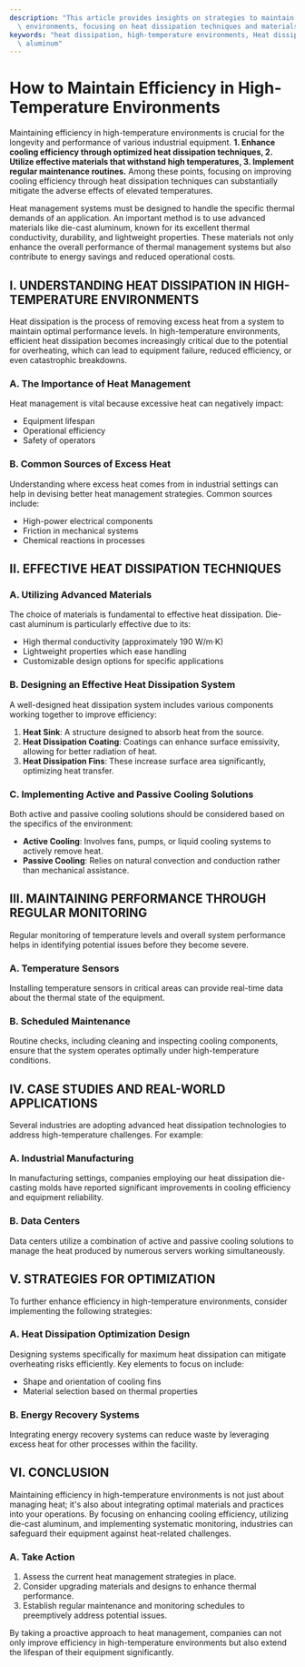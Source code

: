 ```yaml
---
description: "This article provides insights on strategies to maintain efficiency in high-temperature\
  \ environments, focusing on heat dissipation techniques and materials."
keywords: "heat dissipation, high-temperature environments, Heat dissipation performance, Die-casting\
  \ aluminum"
---
```

# How to Maintain Efficiency in High-Temperature Environments

Maintaining efficiency in high-temperature environments is crucial for the longevity and performance of various industrial equipment. **1. Enhance cooling efficiency through optimized heat dissipation techniques, 2. Utilize effective materials that withstand high temperatures, 3. Implement regular maintenance routines.** Among these points, focusing on improving cooling efficiency through heat dissipation techniques can substantially mitigate the adverse effects of elevated temperatures.

Heat management systems must be designed to handle the specific thermal demands of an application. An important method is to use advanced materials like die-cast aluminum, known for its excellent thermal conductivity, durability, and lightweight properties. These materials not only enhance the overall performance of thermal management systems but also contribute to energy savings and reduced operational costs.

## I. UNDERSTANDING HEAT DISSIPATION IN HIGH-TEMPERATURE ENVIRONMENTS

Heat dissipation is the process of removing excess heat from a system to maintain optimal performance levels. In high-temperature environments, efficient heat dissipation becomes increasingly critical due to the potential for overheating, which can lead to equipment failure, reduced efficiency, or even catastrophic breakdowns.

### A. The Importance of Heat Management

Heat management is vital because excessive heat can negatively impact:
- Equipment lifespan
- Operational efficiency
- Safety of operators

### B. Common Sources of Excess Heat

Understanding where excess heat comes from in industrial settings can help in devising better heat management strategies. Common sources include:
- High-power electrical components
- Friction in mechanical systems
- Chemical reactions in processes

## II. EFFECTIVE HEAT DISSIPATION TECHNIQUES

### A. Utilizing Advanced Materials

The choice of materials is fundamental to effective heat dissipation. Die-cast aluminum is particularly effective due to its:
- High thermal conductivity (approximately 190 W/m·K)
- Lightweight properties which ease handling
- Customizable design options for specific applications

### B. Designing an Effective Heat Dissipation System

A well-designed heat dissipation system includes various components working together to improve efficiency:
1. **Heat Sink**: A structure designed to absorb heat from the source.
2. **Heat Dissipation Coating**: Coatings can enhance surface emissivity, allowing for better radiation of heat.
3. **Heat Dissipation Fins**: These increase surface area significantly, optimizing heat transfer.

### C. Implementing Active and Passive Cooling Solutions

Both active and passive cooling solutions should be considered based on the specifics of the environment:
- **Active Cooling**: Involves fans, pumps, or liquid cooling systems to actively remove heat.
- **Passive Cooling**: Relies on natural convection and conduction rather than mechanical assistance.

## III. MAINTAINING PERFORMANCE THROUGH REGULAR MONITORING

Regular monitoring of temperature levels and overall system performance helps in identifying potential issues before they become severe.

### A. Temperature Sensors

Installing temperature sensors in critical areas can provide real-time data about the thermal state of the equipment.

### B. Scheduled Maintenance

Routine checks, including cleaning and inspecting cooling components, ensure that the system operates optimally under high-temperature conditions.

## IV. CASE STUDIES AND REAL-WORLD APPLICATIONS

Several industries are adopting advanced heat dissipation technologies to address high-temperature challenges. For example:

### A. Industrial Manufacturing

In manufacturing settings, companies employing our heat dissipation die-casting molds have reported significant improvements in cooling efficiency and equipment reliability.

### B. Data Centers

Data centers utilize a combination of active and passive cooling solutions to manage the heat produced by numerous servers working simultaneously.

## V. STRATEGIES FOR OPTIMIZATION

To further enhance efficiency in high-temperature environments, consider implementing the following strategies:

### A. Heat Dissipation Optimization Design

Designing systems specifically for maximum heat dissipation can mitigate overheating risks efficiently. Key elements to focus on include:
- Shape and orientation of cooling fins
- Material selection based on thermal properties

### B. Energy Recovery Systems

Integrating energy recovery systems can reduce waste by leveraging excess heat for other processes within the facility.

## VI. CONCLUSION

Maintaining efficiency in high-temperature environments is not just about managing heat; it's also about integrating optimal materials and practices into your operations. By focusing on enhancing cooling efficiency, utilizing die-cast aluminum, and implementing systematic monitoring, industries can safeguard their equipment against heat-related challenges.

### A. Take Action

1. Assess the current heat management strategies in place.
2. Consider upgrading materials and designs to enhance thermal performance.
3. Establish regular maintenance and monitoring schedules to preemptively address potential issues.

By taking a proactive approach to heat management, companies can not only improve efficiency in high-temperature environments but also extend the lifespan of their equipment significantly.
